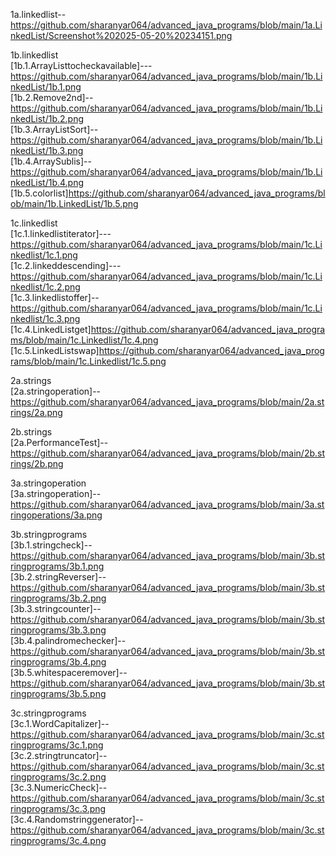 1a.linkedlist--https://github.com/sharanyar064/advanced_java_programs/blob/main/1a.LinkedList/Screenshot%202025-05-20%20234151.png  

1b.linkedlist  
[1b.1.ArrayListtocheckavailable]---https://github.com/sharanyar064/advanced_java_programs/blob/main/1b.LinkedList/1b.1.png  
[1b.2.Remove2nd]--https://github.com/sharanyar064/advanced_java_programs/blob/main/1b.LinkedList/1b.2.png  
[1b.3.ArrayListSort]--https://github.com/sharanyar064/advanced_java_programs/blob/main/1b.LinkedList/1b.3.png  
[1b.4.ArraySublis]--https://github.com/sharanyar064/advanced_java_programs/blob/main/1b.LinkedList/1b.4.png  
[1b.5.colorlist]https://github.com/sharanyar064/advanced_java_programs/blob/main/1b.LinkedList/1b.5.png

1c.linkedlist  
[1c.1.linkedlistiterator]---https://github.com/sharanyar064/advanced_java_programs/blob/main/1c.Linkedlist/1c.1.png  
[1c.2.linkeddescending]---https://github.com/sharanyar064/advanced_java_programs/blob/main/1c.Linkedlist/1c.2.png  
[1c.3.linkedlistoffer]--https://github.com/sharanyar064/advanced_java_programs/blob/main/1c.Linkedlist/1c.3.png  
[1c.4.LinkedListget]https://github.com/sharanyar064/advanced_java_programs/blob/main/1c.Linkedlist/1c.4.png  
[1c.5.LinkedListswap]https://github.com/sharanyar064/advanced_java_programs/blob/main/1c.Linkedlist/1c.5.png  

2a.strings  
[2a.stringoperation]--https://github.com/sharanyar064/advanced_java_programs/blob/main/2a.strings/2a.png  

2b.strings  
[2a.PerformanceTest]--https://github.com/sharanyar064/advanced_java_programs/blob/main/2b.strings/2b.png 

3a.stringoperation  
[3a.stringoperation]--https://github.com/sharanyar064/advanced_java_programs/blob/main/3a.stringoperations/3a.png   


3b.stringprograms  
[3b.1.stringcheck]--https://github.com/sharanyar064/advanced_java_programs/blob/main/3b.stringprograms/3b.1.png  
[3b.2.stringReverser]--https://github.com/sharanyar064/advanced_java_programs/blob/main/3b.stringprograms/3b.2.png  
[3b.3.stringcounter]--https://github.com/sharanyar064/advanced_java_programs/blob/main/3b.stringprograms/3b.3.png  
[3b.4.palindromechecker]--https://github.com/sharanyar064/advanced_java_programs/blob/main/3b.stringprograms/3b.4.png  
[3b.5.whitespaceremover]--https://github.com/sharanyar064/advanced_java_programs/blob/main/3b.stringprograms/3b.5.png  

3c.stringprograms  
[3c.1.WordCapitalizer]--https://github.com/sharanyar064/advanced_java_programs/blob/main/3c.stringprograms/3c.1.png  
[3c.2.stringtruncator]--https://github.com/sharanyar064/advanced_java_programs/blob/main/3c.stringprograms/3c.2.png  
[3c.3.NumericCheck]--https://github.com/sharanyar064/advanced_java_programs/blob/main/3c.stringprograms/3c.3.png  
[3c.4.Randomstringgenerator]--https://github.com/sharanyar064/advanced_java_programs/blob/main/3c.stringprograms/3c.4.png  


